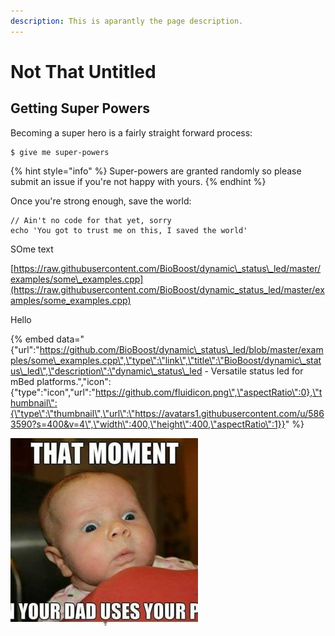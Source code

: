 ```yaml
---
description: This is aparantly the page description.
---
```


# Not That Untitled

## Getting Super Powers

Becoming a super hero is a fairly straight forward process:

```
$ give me super-powers
```

{% hint style="info" %}
 Super-powers are granted randomly so please submit an issue if you're not happy with yours.
{% endhint %}

Once you're strong enough, save the world:

```
// Ain't no code for that yet, sorry
echo 'You got to trust me on this, I saved the world'
```

  
SOme text

[https://raw.githubusercontent.com/BioBoost/dynamic\_status\_led/master/examples/some\_examples.cpp](https://raw.githubusercontent.com/BioBoost/dynamic_status_led/master/examples/some_examples.cpp)

Hello

{% embed data="{\"url\":\"https://github.com/BioBoost/dynamic\_status\_led/blob/master/examples/some\_examples.cpp\",\"type\":\"link\",\"title\":\"BioBoost/dynamic\_status\_led\",\"description\":\"dynamic\_status\_led - Versatile status led for mBed platforms.\",\"icon\":{\"type\":\"icon\",\"url\":\"https://github.com/fluidicon.png\",\"aspectRatio\":0},\"thumbnail\":{\"type\":\"thumbnail\",\"url\":\"https://avatars1.githubusercontent.com/u/5863590?s=400&v=4\",\"width\":400,\"height\":400,\"aspectRatio\":1}}" %}

![Image caption of meme](.gitbook/assets/funny-little-baby-300x300.jpg)

